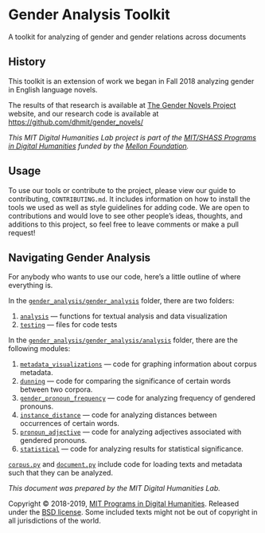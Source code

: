 # Gender Analysis Toolkit
A toolkit for analyzing of gender and gender relations across documents

##  History

This toolkit is an extension of work we began in Fall 2018 analyzing gender in English language novels.

The results of that research is available at [The Gender Novels Project](http://gendernovels.digitalhumanitesmit.org) website, and our research code is available at https://github.com/dhmit/gender_novels/

*This MIT Digital Humanities Lab project is part of the [MIT/SHASS Programs in Digital Humanities](https://digitalhumanities.mit.edu/) funded by the [Mellon Foundation](https://www.mellon.org/).*

## Usage
To use our tools or contribute to the project, please view our guide to contributing, `CONTRIBUTING.md`. It includes information on how to install the tools we used as well as style guidelines for adding code. We are open to contributions and would love to see other people’s ideas, thoughts, and additions to this project, so feel free to leave comments or make a pull request!

## Navigating Gender Analysis

For anybody who wants to use our code, here’s a little outline of where everything is.

In the [`gender_analysis/gender_analysis`](https://github.com/dhmit/gender_analysis/tree/master/gender_analysis) folder, there are two folders: 

1. [`analysis`](https://github.com/dhmit/gender_analysis/tree/master/gender_analysis/analysis) — functions for textual analysis and data visualization
2. [`testing`](https://github.com/dhmit/gender_analysis/tree/master/gender_analysis/testing) — files for code tests

In the [`gender_analysis/gender_analysis/analysis`](https://github.com/dhmit/gender_analysis/tree/master/gender_analysis/analysis) folder, there are the following 
modules: 

1. [`metadata_visualizations`](https://github.com/dhmit/gender_analysis/tree/master/gender_novels/analysis/metadata_visualizations.py) — 
code for graphing information about corpus metadata.
1. [`dunning`](https://github.com/dhmit/gender_novels/tree/master/gender_analysis/analysis/dunning.py) — 
code for comparing the significance of certain words between two corpora.
1. [`gender_pronoun_frequency`](https://github.com/dhmit/gender_analysis/tree/master/gender_novels/analysis/gender_pronoun_frequency.py) — 
code for analyzing frequency of gendered pronouns.
1. [`instance_distance`](https://github.com/dhmit/gender_analysis/tree/master/gender_novels/analysis/instance_distance.py) — 
code for analyzing distances between occurrences of certain words.
1. [`pronoun_adjective`](https://github.com/dhmit/gender_analysis/tree/master/gender_novels/analysis/pronoun_adjective.py) — 
code for analyzing adjectives associated with gendered pronouns.
1. [`statistical`](https://github.com/dhmit/gender_analysis/tree/master/gender_novels/analysis/statistical.py) — 
code for analyzing results for statistical significance.


[`corpus.py`](https://github.com/dhmit/gender_analysis/blob/master/gender_novels/corpus.py) and 
[`document.py`](https://github.com/dhmit/gender_analysis/blob/master/gender_novels/novel.py) 
include code for loading texts and metadata such that they can be analyzed.   


*This document was prepared by the MIT Digital Humanities Lab.*

Copyright © 2018-2019, [MIT Programs in Digital Humanities](https://digitalhumanities.mit.edu/). Released under the [BSD license](https://github.com/dhmit/gender_novels/blob/master/LICENSE).
Some included texts might not be out of copyright in all jurisdictions of the world.

